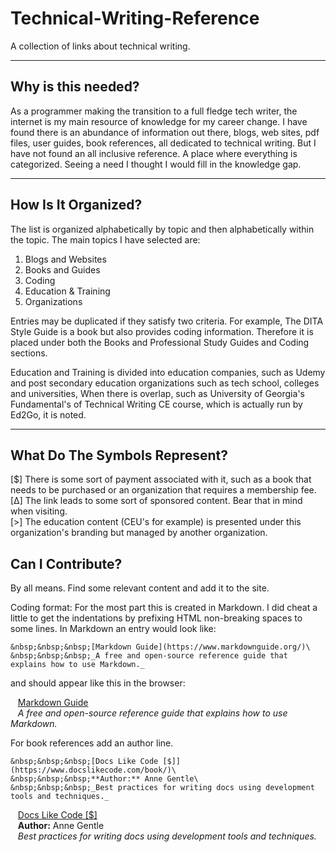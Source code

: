 # Technical-Writing-Reference

A collection of links about technical writing. 

---

## Why is this needed?

As a programmer making the transition to a full fledge tech writer, the internet is my main resource of knowledge for my career change. I have found there is an abundance of information out there, blogs, web sites, pdf files, user guides, book references, all dedicated to technical writing. But I have not found an all inclusive reference. A place where everything is categorized. Seeing a need I thought I would fill in the knowledge gap. 

---

## How Is It Organized?

The list is organized alphabetically by topic and then alphabetically within the topic. The main topics I have selected are:

1. Blogs and Websites
2. Books and Guides
3. Coding
4. Education & Training
5. Organizations

Entries may be duplicated if they satisfy two criteria. For example, The DITA Style Guide is a book but also provides coding information. Therefore it is placed under both the Books and Professional Study Guides and Coding sections. 

Education and Training is divided into education companies, such as Udemy and post secondary education organizations such as tech school, colleges and universities, When there is overlap, such as University of Georgia's Fundamental's of Technical Writing CE course, which is actually run by Ed2Go, it is noted. 

---

## What Do The Symbols Represent?

[$] There is some sort of payment associated with it, such as a book that needs to be purchased or an organization that requires a membership fee.\
[∆] The link leads to some sort of sponsored content. Bear that in mind when visiting.\
[>] The education content (CEU's for example) is presented under this organization's branding but managed by another organization. 

## Can I Contribute?

By all means. Find some relevant content and add it to the site. 

Coding format: For the most part this is created in Markdown. I did cheat a little to get the indentations by prefixing HTML non-breaking spaces to some lines. In Markdown an entry would look like:

~~~
&nbsp;&nbsp;&nbsp;[Markdown Guide](https://www.markdownguide.org/)\
&nbsp;&nbsp;&nbsp;_A free and open-source reference guide that explains how to use Markdown._
~~~

and should appear like this in the browser:

&nbsp;&nbsp;&nbsp;[Markdown Guide](https://www.markdownguide.org/)\
&nbsp;&nbsp;&nbsp;_A free and open-source reference guide that explains how to use Markdown._

For book references add an author line. 

~~~
&nbsp;&nbsp;&nbsp;[Docs Like Code [$]](https://www.docslikecode.com/book/)\
&nbsp;&nbsp;&nbsp;**Author:** Anne Gentle\
&nbsp;&nbsp;&nbsp;_Best practices for writing docs using development tools and techniques._
~~~

&nbsp;&nbsp;&nbsp;[Docs Like Code [$]](https://www.docslikecode.com/book/)\
&nbsp;&nbsp;&nbsp;**Author:** Anne Gentle\
&nbsp;&nbsp;&nbsp;_Best practices for writing docs using development tools and techniques._
